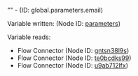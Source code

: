 "" - (ID: global.parameters.email)

Variable written:
 (Node ID: [parameters](../nodes/parameters.md))

Variable reads:
* Flow Connector (Node ID: [gntsn38l9s](../nodes/gntsn38l9s.md))
* Flow Connector (Node ID: [te0bcdks99](../nodes/te0bcdks99.md))
* Flow Connector (Node ID: [u9ab712lfx](../nodes/u9ab712lfx.md))
